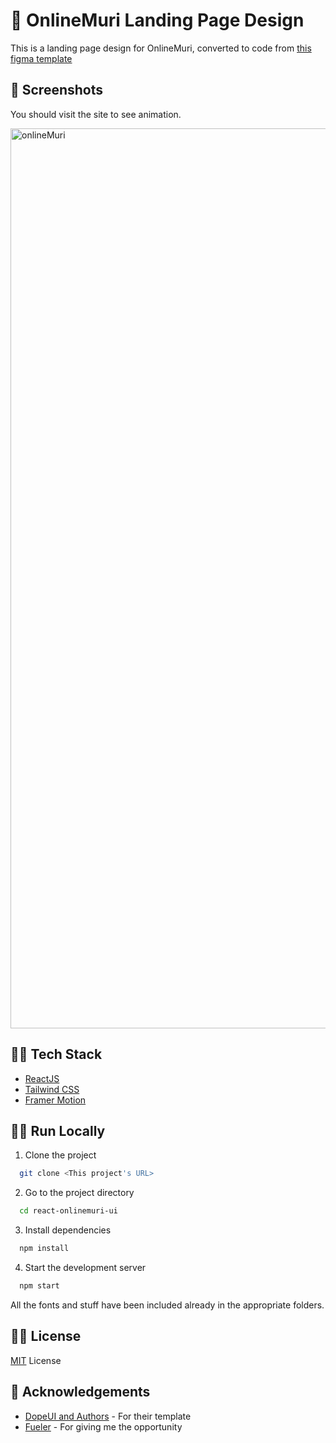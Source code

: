 
# 🎨 OnlineMuri Landing Page Design

This is a landing page design for OnlineMuri, converted to code from [this figma template](https://dopeui.co/)

## 📸 Screenshots

You should visit the site to see animation.

<img width="1440" alt="onlineMuri" src="https://user-images.githubusercontent.com/63452683/173352749-7379ad9b-9874-4718-8cb7-10b4007e808a.png">

## 🧑‍💻 Tech Stack 

- [ReactJS](https://reactjs.org/)
- [Tailwind CSS](https://tailwindcss.com/)
- [Framer Motion](https://www.framer.com/motion/)

## 🏃‍♂️ Run Locally

1. Clone the project

```bash
  git clone <This project's URL>
```

2. Go to the project directory

```bash
  cd react-onlinemuri-ui
```

3. Install dependencies

```bash
  npm install
```

4. Start the development server

```bash
  npm start
```

All the fonts and stuff have been included already in the appropriate folders.

## 👩‍⚖️ License

[MIT](./LICENSE.md) License


## 🙏 Acknowledgements

 - [DopeUI and Authors](https://dopeui.co/) - For their template
 - [Fueler](https://fueler.io) - For giving me the opportunity
